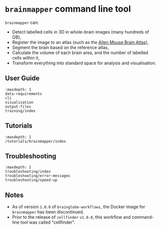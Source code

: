 # `brainmapper` command line tool

`brainmapper` can:

- Detect labelled cells in 3D in whole-brain images (many hundreds of GB),
- Register the image to an atlas (such as the [Allen Mouse Brain Atlas](https://atlas.brain-map.org/atlas?atlas=602630314)),
- Segment the brain based on the reference atlas,
- Calculate the volume of each brain area, and the number of labelled cells within it,
- Transform everything into standard space for analysis and visualisation.

## User Guide

```{toctree}
:maxdepth: 1
data-requirements
cli
visualisation
output-files
training/index
```

## Tutorials

```{toctree}
:maxdepth: 1
/tutorials/brainmapper/index
```

## Troubleshooting

```{toctree}
:maxdepth: 1
troubleshooting/index
troubleshooting/error-messages
troubleshooting/speed-up
```

## Notes

- As of version `1.0.0` of `brainglobe-workflows`, the Docker image for `brainmapper` has been discontinued.
- Prior to the release of `cellfinder` `v1.0.0`, this workflow and command-line tool was called "cellfinder".
